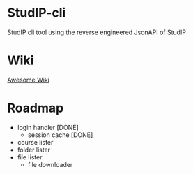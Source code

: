 # StudIP-cli
StudIP cli tool using the reverse engineered  JsonAPI of StudIP

# Wiki
[Awesome Wiki](../../wiki)

# Roadmap

- login handler [DONE]
  - session cache [DONE]
- course lister
- folder lister
- file lister
  - file downloader
